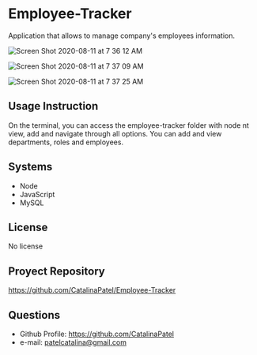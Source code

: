 # Employee-Tracker
Application that allows to manage company's employees information.

![Screen Shot 2020-08-11 at 7 36 12 AM](https://user-images.githubusercontent.com/64928084/89893228-f97c9680-dba5-11ea-8cfd-71bc5f482a94.png)

![Screen Shot 2020-08-11 at 7 37 09 AM](https://user-images.githubusercontent.com/64928084/89893121-ca662500-dba5-11ea-9d3e-ad934ae8cbf4.png)

![Screen Shot 2020-08-11 at 7 37 25 AM](https://user-images.githubusercontent.com/64928084/89893321-19ac5580-dba6-11ea-9461-405ddd1e4f14.png)


## Usage Instruction
On the terminal, you can access the employee-tracker folder with node nt view, add and navigate through all options. You can add and view departments, roles and employees.

## Systems
- Node
- JavaScript
- MySQL

## License
No license

## Proyect Repository
https://github.com/CatalinaPatel/Employee-Tracker


## Questions
- Github Profile: https://github.com/CatalinaPatel
- e-mail: patelcatalina@gmail.com